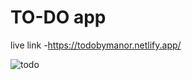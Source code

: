 # TO-DO app
live link -https://todobymanor.netlify.app/

![todo](https://user-images.githubusercontent.com/112718846/201267008-eab5779e-e3fe-46d8-808c-54e6170db5ee.png)
